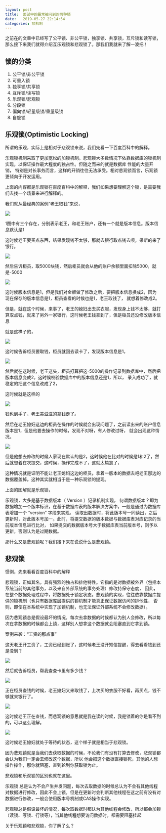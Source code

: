 ```yaml
---
layout: post
title:  面试中的最常被问到的两种锁
date:   2019-05-27 22:14:54
categories: 锁机制
---
```


之前在的文章中已经写了公平锁、非公平锁，独享锁、共享锁，互斥锁和读写锁，那么接下来我们就得介绍互乐观锁和悲观锁了。那我们我就来了解一波把！
<!--more-->


## 锁的分类

 1. 公平锁/非公平锁
 2. 可重入锁
 3. 独享锁/共享锁
 4. 互斥锁/读写锁
 5. 乐观锁/悲观锁
 6. 分段锁
 7. 偏向锁/轻量级锁/重量级锁
 8. 自旋锁
 
 ## 乐观锁(Optimistic Locking)
 
 所谓的乐观，实际上是相对于悲观锁来说，我们先看一下百度百科中的解释。
 
 乐观锁机制采取了更加宽松的加锁机制。悲观锁大多数情况下依靠数据库的锁机制实现，以保证操作最大程度的独占性。但随之而来的就是数据库 性能的大量开销，
 特别是对长事务而言，这样的开销往往无法承受。相对悲观锁而言，乐观锁更倾向于开发运用。
 
 上面的内容都是乐观锁在百度百科中的解释，我们如果想要理解这个锁，是需要我们去找一个场景来进行解释的。
 
 我们就从最经典的案例“老王取钱”来说，
 
 ![](/assets/images/2019/java/image_yi/05-27/1.jpg)
 
 1图中有三个存在，分别表示老王，和老王账户，还有一个就是版本信息。版本信息默认是1
 
 这时候老王要买点东西，结果发现钱不太够，那就去银行取点钱去呗，果断的来了银行。
 
![](/assets/images/2019/java/image_yi/05-27/2.jpg)

然后告诉柜员，取5000块钱，然后柜员就会从他的账户余额里面扣除5000，就是-5000

![](/assets/images/2019/java/image_yi/05-27/3.jpg)

这时候版本信息是1，但是我们对金额做了修改之后，要把版本信息换成2，因为现在保存的版本信息是1，柜员查看的时候也是1，老王取钱了，
就想着修改成2。

但是，就在这个时候，来事了，老王的媳妇出去买衣服，发现身上钱不太够，就打算取点钱，就来了另外一家银行，这时候老王钱拿到了，但是柜员还没修改版本信息

就是这样子的，

![](/assets/images/2019/java/image_yi/05-27/4.jpg)

这时候告诉柜员要取钱，柜员就回去读卡了，发现版本信息是1，

![](/assets/images/2019/java/image_yi/05-27/5.jpg)

然后就在这时候，老王这头，柜员打算把这-5000的操作记录到数据库中，然后把版本信息变成2，这时候校验数据库中的版本信息还是1，所以，
录入成功了，就稳定的把这个信息改成了2，

这时候就是这样的

![](/assets/images/2019/java/image_yi/05-27/6.jpg)

钱也到手了，老王美滋滋的拿钱走了。

然后在老王媳妇这边的柜员在操作的时候就会出现问题了，之前读出来的账户信息版本是1，但是他要去操作的时候，发现不对呀，有人修改过呀，
就会出现这种情况。

![](/assets/images/2019/java/image_yi/05-27/7.jpg)

但是他想去修改的时候人家现在默认的是2，这时候他在比对的时候是1和2了，然后就想着在次提交，这时候，操作完成不了，这就太尴尬了，

这种情况就是证明不能让老王媳妇这边的柜员，拿着一版本的数据去吧老王那边的数据覆盖掉。这种其实就相当于是一种乐观锁的提现。

上面的图解就是乐观锁，

乐观锁，大多是基于数据版本（ Version ）记录机制实现。
何谓数据版本？即为数据增加一个版本标识，在基于数据库表的版本解决方案中，一般是通过为数据库表增加一个 “version” 字段来实现。
读取出数据时，将此版本号一同读出，之后更新时，对此版本号加一。此时，将提交数据的版本数据与数据库表对应记录的当前版本信息进行比对，
如果提交的数据版本号大于数据库表当前版本号，则予以更新，否则认为是过期数据。

那什么又是悲观锁呢？我们接下来在说说什么是悲观锁。

## 悲观锁

惯例，先来看看百度百科中的解释

悲观锁，正如其名，具有强烈的独占和排他特性。它指的是对数据被外界（包括本系统当前的其他事务，以及来自外部系统的事务处理）修改持保守态度，
因此，在整个数据处理过程中，将数据处于锁定状态。悲观锁的实现，往往依靠数据库提供的锁机制（也只有数据库层提供的锁机制才能真正保证数据访问的排他性，
否则，即使在本系统中实现了加锁机制，也无法保证外部系统不会修改数据）。

因为悲观锁总是假设最坏的情况，每次去拿数据的时候都认为别人会修改，所以每次在拿数据的时候都会上锁，这样别人想拿这个数据就会阻塞直到它拿到锁。

案例来袭：“工资的那点事”

这天老王开工资了，工资已经到账了，这时候老王没开短信提醒，得去看看钱到还是没到？

![](/assets/images/2019/java/image_yi/05-27/8.jpg)

然后就告诉柜员，帮我查查卡里有多少钱？

![](/assets/images/2019/java/image_yi/05-27/9.jpg)

正在柜员查钱的时候，老王媳妇又来取钱了，上次买的衣服不好看，再买点，钱不够就来银行了。

![](/assets/images/2019/java/image_yi/05-27/10.jpg)

这时候老王正在查钱，而悲观锁的意思就是我在读的时候，我是锁着的你是看不到的，可以这么理解。

![](/assets/images/2019/java/image_yi/05-27/11.jpg)

这时候老王媳妇就处于等待的状态，这个样子就是相当于悲观锁。

因为悲观锁就是当我们去获取数据的时候，不论我们有没有打算去修改，悲观锁都会认为我们一定会去修改这个数据，所以
他会把这个数据直接锁死，其他的人想操作操作，那你就阻塞，直到轮到你获取锁为止。

悲观锁和乐观锁的区别也就在这里。

乐观锁 总是认为不会产生并发问题，每次去取数据的时候总认为不会有其他线程对数据进行修改，因此不会上锁，但是在更新时会判断其他线程在这之前有没有对数据进行修改，一般会使用版本号机制或CAS操作实现。

悲观锁总是假设最坏的情况，每次取数据时都认为其他线程会修改，所以都会加锁（读锁、写锁、行锁等），当其他线程想要访问数据时，都需要阻塞挂起

关于乐观锁和悲观锁，你了解了么？

